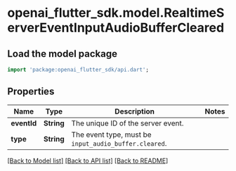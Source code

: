 # openai_flutter_sdk.model.RealtimeServerEventInputAudioBufferCleared

## Load the model package
```dart
import 'package:openai_flutter_sdk/api.dart';
```

## Properties
Name | Type | Description | Notes
------------ | ------------- | ------------- | -------------
**eventId** | **String** | The unique ID of the server event. | 
**type** | **String** | The event type, must be `input_audio_buffer.cleared`. | 

[[Back to Model list]](../README.md#documentation-for-models) [[Back to API list]](../README.md#documentation-for-api-endpoints) [[Back to README]](../README.md)


